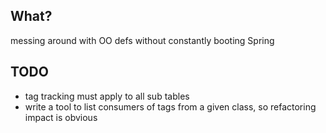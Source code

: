 ## What?
messing around with OO defs without constantly booting Spring

## TODO
- tag tracking must apply to all sub tables
- write a tool to list consumers of tags from a given class, so refactoring
	impact is obvious
